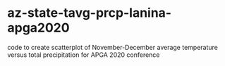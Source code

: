 # az-state-tavg-prcp-lanina-apga2020
code to create scatterplot of November-December average temperature versus total precipitation for APGA 2020 conference

